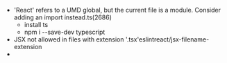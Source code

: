 - 'React' refers to a UMD global, but the current file is a module. Consider adding an import instead.ts(2686)
  - install ts
  - npm i --save-dev typescript
- JSX not allowed in files with extension '.tsx'eslintreact/jsx-filename-extension
-
